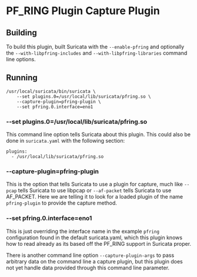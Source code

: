# PF_RING Plugin Capture Plugin

## Building

To build this plugin, built Suricata with the `--enable-pfring` and
optionally the `--with-libpfring-includes` and
`--with-libpfring-libraries` command line options.

## Running
```
/usr/local/suricata/bin/suricata \
    --set plugins.0=/usr/local/lib/suricata/pfring.so \
    --capture-plugin=pfring-plugin \
    --set pfring.0.interface=eno1
```

### --set plugins.0=/usr/local/lib/suricata/pfring.so

This command line option tells Suricata about this plugin. This could also
be done in `suricata.yaml` with the following section:
```
plugins:
  - /usr/local/lib/suricata/pfring.so
```

### --capture-plugin=pfring-plugin

This is the option that tells Suricata to use a plugin for capture, much like
`--pcap` tells Suricata to use libpcap or `--af-packet` tells Suricata to use
AF_PACKET. Here we are telling it to look for a loaded plugin of the name
`pfring-plugin` to provide the capture method.

### --set pfring.0.interface=eno1

This is just overriding the interface name in the example `pfring` configuration
found in the default suricata.yaml, which this plugin knows how to read already
as its based off the PF_RING support in Suricata proper.

There is another command line option `--capture-plugin-args` to pass arbitrary
data on the command line a capture plugin, but this plugin does not yet handle
data provided through this command line parameter.
